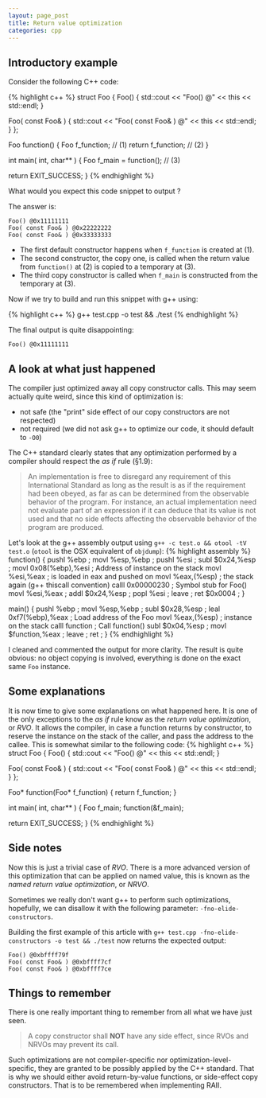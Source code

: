 ```yaml
---
layout: page_post
title: Return value optimization
categories: cpp
---
```

Introductory example
--------------------
Consider the following C++ code:

{% highlight c++ %}
struct Foo
{
  Foo()
  {
    std::cout << "Foo() @" << this << std::endl;
  }
  
  Foo( const Foo& )
  {
    std::cout << "Foo( const Foo& ) @" << this << std::endl;
  }
};

Foo function()
{
  Foo f_function; // (1)
  return f_function; // (2)
}

int main( int, char** )
{
  Foo f_main = function(); // (3)
  
  return EXIT_SUCCESS;
}
{% endhighlight %}

What would you expect this code snippet to output ?

The answer is:

    Foo() @0x11111111
    Foo( const Foo& ) @0x22222222
    Foo( const Foo& ) @0x33333333

* The first default constructor happens when `f_function` is created at (1).
* The second constructor, the copy one, is called when the return value from `function()` at (2) is copied to a temporary at (3).
* The third copy constructor is called when `f_main` is constructed from the temporary at (3).

Now if we try to build and run this snippet with g++ using:

{% highlight c++ %}
g++ test.cpp -o test && ./test
{% endhighlight %}

The final output is quite disappointing:

    Foo() @0x11111111

A look at what just happened
----------------------------

The compiler just optimized away all copy constructor calls. This may seem actually quite weird, since this kind of optimization is:

* not safe (the "print" side effect of our copy constructors are not respected)
* not required (we did not ask g++ to optimize our code, it should default to `-O0`)

The C++ standard clearly states that any optimization performed by a compiler should respect the _as if_ rule (§1.9):

> An implementation is free to disregard any requirement of this International Standard as long as the result is as if the requirement had been obeyed, as far as can be determined from the observable behavior of the program.
> For instance, an actual implementation need not evaluate part of an expression if it can deduce that its value is not used and that no side effects affecting the observable behavior of the program are produced.

Let's look at the g++ assembly output using `g++ -c test.o && otool -tV test.o` (`otool` is the OSX equivalent of `objdump`):
{% highlight assembly %}
function()
{
  pushl %ebp            ; 
  movl  %esp,%ebp       ; 
  pushl %esi            ; 
  subl  $0x24,%esp      ; 
  movl  0x08(%ebp),%esi ; Address of instance on the stack
  movl  %esi,%eax       ; is loaded in eax and pushed on
  movl  %eax,(%esp)     ; the stack again (g++ thiscall convention)
  calll 0x00000230      ; Symbol stub for Foo()
  movl  %esi,%eax       ; 
  addl  $0x24,%esp      ; 
  popl  %esi            ; 
  leave                 ; 
  ret $0x0004           ; 
}

main()
{
  pushl %ebp             ; 
  movl  %esp,%ebp        ; 
  subl  $0x28,%esp       ; 
  leal  0xf7(%ebp),%eax  ; Load address of the Foo 
  movl  %eax,(%esp)      ; instance on the stack
  calll function         ; Call function()
  subl  $0x04,%esp       ; 
  movl  $function,%eax   ; 
  leave                  ; 
  ret                    ; 
}
{% endhighlight %}

I cleaned and commented the output for more clarity. The result is quite obvious: no object copying is involved, everything is done on the exact same `Foo` instance.

Some explanations
-----------------

It is now time to give some explanations on what happened here. It is one of the only exceptions to the _as if_ rule know as the _return value optimization_, or _RVO_.
It allows the compiler, in case a function returns by constructor, to reserve the instance on the stack of the caller, and pass the address to the callee.
This is somewhat similar to the following code:
{% highlight c++ %}
struct Foo
{
  Foo()
  {
    std::cout << "Foo() @" << this << std::endl;
  }
  
  Foo( const Foo& )
  {
    std::cout << "Foo( const Foo& ) @" << this << std::endl;
  }
};

Foo* function(Foo* f_function)
{
  return f_function;
}

int main( int, char** )
{
  Foo f_main;
  function(&f_main);
  
  return EXIT_SUCCESS;
}
{% endhighlight %}

Side notes
----------

Now this is just a trivial case of _RVO_. There is a more advanced version of this optimization that can be applied on named value, this is known as the _named return value optimization_, or _NRVO_.

Sometimes we really don't want g++ to perform such optimizations, hopefully, we can disallow it with the following parameter: `-fno-elide-constructors`.

Building the first example of this article with `g++ test.cpp -fno-elide-constructors -o test && ./test` now returns the expected output:

    Foo() @0xbffff79f
    Foo( const Foo& ) @0xbffff7cf
    Foo( const Foo& ) @0xbffff7ce

Things to remember
------------------

There is one really important thing to remember from all what we have just seen.

> A copy constructor shall __NOT__ have any side effect, since RVOs and NRVOs may prevent its call.

Such optimizations are not compiler-specific nor optimization-level-specific, they are granted to be possibly applied by the C++ standard. That is why we should either avoid return-by-value functions, or side-effect copy constructors. That is to be remembered when implementing RAII.